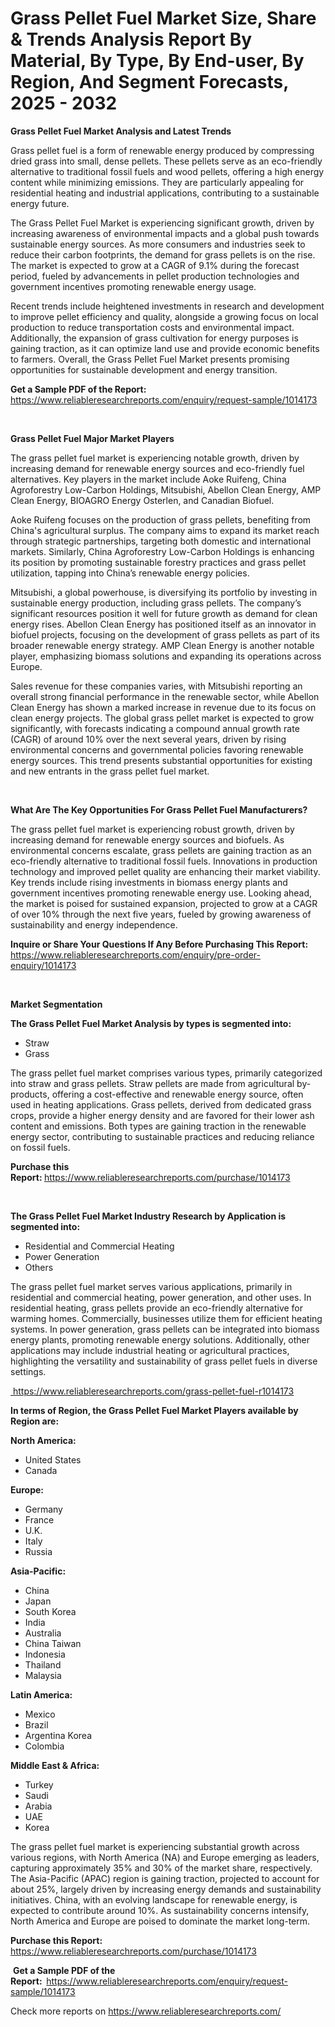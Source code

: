 <p><h1>Grass Pellet Fuel Market Size, Share & Trends Analysis Report By Material, By Type, By End-user, By Region, And Segment Forecasts, 2025 - 2032</h1></p><p><strong>Grass Pellet Fuel Market Analysis and Latest Trends</strong></p>
<p><p>Grass pellet fuel is a form of renewable energy produced by compressing dried grass into small, dense pellets. These pellets serve as an eco-friendly alternative to traditional fossil fuels and wood pellets, offering a high energy content while minimizing emissions. They are particularly appealing for residential heating and industrial applications, contributing to a sustainable energy future.</p><p>The Grass Pellet Fuel Market is experiencing significant growth, driven by increasing awareness of environmental impacts and a global push towards sustainable energy sources. As more consumers and industries seek to reduce their carbon footprints, the demand for grass pellets is on the rise. The market is expected to grow at a CAGR of 9.1% during the forecast period, fueled by advancements in pellet production technologies and government incentives promoting renewable energy usage.</p><p>Recent trends include heightened investments in research and development to improve pellet efficiency and quality, alongside a growing focus on local production to reduce transportation costs and environmental impact. Additionally, the expansion of grass cultivation for energy purposes is gaining traction, as it can optimize land use and provide economic benefits to farmers. Overall, the Grass Pellet Fuel Market presents promising opportunities for sustainable development and energy transition.</p></p>
<p><strong>Get a Sample PDF of the Report:&nbsp;</strong> <a href="https://www.reliableresearchreports.com/enquiry/request-sample/1014173?utm_campaign=2243&utm_medium=2&utm_source=Github&utm_content=ia&utm_term=06032025&utm_id=grass-pellet-fuel">https://www.reliableresearchreports.com/enquiry/request-sample/1014173</a></p>
<p>&nbsp;</p>
<p><strong>Grass Pellet Fuel Major Market Players</strong></p>
<p><p>The grass pellet fuel market is experiencing notable growth, driven by increasing demand for renewable energy sources and eco-friendly fuel alternatives. Key players in the market include Aoke Ruifeng, China Agroforestry Low-Carbon Holdings, Mitsubishi, Abellon Clean Energy, AMP Clean Energy, BIOAGRO Energy Osterlen, and Canadian Biofuel.</p><p>Aoke Ruifeng focuses on the production of grass pellets, benefiting from China's agricultural surplus. The company aims to expand its market reach through strategic partnerships, targeting both domestic and international markets. Similarly, China Agroforestry Low-Carbon Holdings is enhancing its position by promoting sustainable forestry practices and grass pellet utilization, tapping into China’s renewable energy policies.</p><p>Mitsubishi, a global powerhouse, is diversifying its portfolio by investing in sustainable energy production, including grass pellets. The company’s significant resources position it well for future growth as demand for clean energy rises. Abellon Clean Energy has positioned itself as an innovator in biofuel projects, focusing on the development of grass pellets as part of its broader renewable energy strategy. AMP Clean Energy is another notable player, emphasizing biomass solutions and expanding its operations across Europe.</p><p>Sales revenue for these companies varies, with Mitsubishi reporting an overall strong financial performance in the renewable sector, while Abellon Clean Energy has shown a marked increase in revenue due to its focus on clean energy projects. The global grass pellet market is expected to grow significantly, with forecasts indicating a compound annual growth rate (CAGR) of around 10% over the next several years, driven by rising environmental concerns and governmental policies favoring renewable energy sources. This trend presents substantial opportunities for existing and new entrants in the grass pellet fuel market.</p></p>
<p>&nbsp;</p>
<p><strong>What Are The Key Opportunities For Grass Pellet Fuel Manufacturers?</strong></p>
<p><p>The grass pellet fuel market is experiencing robust growth, driven by increasing demand for renewable energy sources and biofuels. As environmental concerns escalate, grass pellets are gaining traction as an eco-friendly alternative to traditional fossil fuels. Innovations in production technology and improved pellet quality are enhancing their market viability. Key trends include rising investments in biomass energy plants and government incentives promoting renewable energy use. Looking ahead, the market is poised for sustained expansion, projected to grow at a CAGR of over 10% through the next five years, fueled by growing awareness of sustainability and energy independence.</p></p>
<p><strong>Inquire or Share Your Questions If Any Before Purchasing This Report:</strong> <a href="https://www.reliableresearchreports.com/enquiry/pre-order-enquiry/1014173?utm_campaign=2243&utm_medium=2&utm_source=Github&utm_content=ia&utm_term=06032025&utm_id=grass-pellet-fuel">https://www.reliableresearchreports.com/enquiry/pre-order-enquiry/1014173</a></p>
<p>&nbsp;</p>
<p><strong>Market Segmentation</strong></p>
<p><strong>The Grass Pellet Fuel Market Analysis by types is segmented into:</strong></p>
<p><ul><li>Straw</li><li>Grass</li></ul></p>
<p><p>The grass pellet fuel market comprises various types, primarily categorized into straw and grass pellets. Straw pellets are made from agricultural by-products, offering a cost-effective and renewable energy source, often used in heating applications. Grass pellets, derived from dedicated grass crops, provide a higher energy density and are favored for their lower ash content and emissions. Both types are gaining traction in the renewable energy sector, contributing to sustainable practices and reducing reliance on fossil fuels.</p></p>
<p><strong>Purchase this Report:&nbsp;</strong><a href="https://www.reliableresearchreports.com/purchase/1014173?utm_campaign=2243&utm_medium=2&utm_source=Github&utm_content=ia&utm_term=06032025&utm_id=grass-pellet-fuel">https://www.reliableresearchreports.com/purchase/1014173</a></p>
<p>&nbsp;</p>
<p><strong>The Grass Pellet Fuel Market Industry Research by Application is segmented into:</strong></p>
<p><ul><li>Residential and Commercial Heating</li><li>Power Generation</li><li>Others</li></ul></p>
<p><p>The grass pellet fuel market serves various applications, primarily in residential and commercial heating, power generation, and other uses. In residential heating, grass pellets provide an eco-friendly alternative for warming homes. Commercially, businesses utilize them for efficient heating systems. In power generation, grass pellets can be integrated into biomass energy plants, promoting renewable energy solutions. Additionally, other applications may include industrial heating or agricultural practices, highlighting the versatility and sustainability of grass pellet fuels in diverse settings.</p></p>
<p><a href="https://www.reliableresearchreports.com/grass-pellet-fuel-r1014173?utm_campaign=2243&utm_medium=2&utm_source=Github&utm_content=ia&utm_term=06032025&utm_id=grass-pellet-fuel">&nbsp;https://www.reliableresearchreports.com/grass-pellet-fuel-r1014173</a></p>
<p><strong>In terms of Region, the Grass Pellet Fuel Market Players available by Region are:</strong></p>
<p>
    <p> <strong> North America: </strong>
        <ul>
            <li>United States</li>
            <li>Canada</li>
        </ul>
        </p> 
    <p> <strong> Europe: </strong>
        <ul>
            <li>Germany</li>
            <li>France</li>
            <li>U.K.</li>
            <li>Italy</li>
            <li>Russia</li>
        </ul>
        </p> 
    <p> <strong> Asia-Pacific: </strong>
        <ul>
            <li>China</li>
            <li>Japan</li>
            <li>South Korea</li>
            <li>India</li>
            <li>Australia</li>
            <li>China Taiwan</li>
            <li>Indonesia</li>
            <li>Thailand</li>
            <li>Malaysia</li>
        </ul>
        </p> 
    <p> <strong> Latin America: </strong>
        <ul>
            <li>Mexico</li>
            <li>Brazil</li>
            <li>Argentina Korea</li>
            <li>Colombia</li>
        </ul>
        </p> 
    <p> <strong> Middle East & Africa: </strong>
        <ul>
            <li>Turkey</li>
            <li>Saudi</li>
            <li>Arabia</li>
            <li>UAE</li>
            <li>Korea</li>
        </ul>
    </p>
    </p>
<p><p>The grass pellet fuel market is experiencing substantial growth across various regions, with North America (NA) and Europe emerging as leaders, capturing approximately 35% and 30% of the market share, respectively. The Asia-Pacific (APAC) region is gaining traction, projected to account for about 25%, largely driven by increasing energy demands and sustainability initiatives. China, with an evolving landscape for renewable energy, is expected to contribute around 10%. As sustainability concerns intensify, North America and Europe are poised to dominate the market long-term.</p></p>
<p><strong>Purchase this Report: </strong><a href="https://www.reliableresearchreports.com/purchase/1014173?utm_campaign=2243&utm_medium=2&utm_source=Github&utm_content=ia&utm_term=06032025&utm_id=grass-pellet-fuel">https://www.reliableresearchreports.com/purchase/1014173</a></p>
<p>&nbsp;<strong>Get a Sample PDF of the Report:&nbsp;&nbsp;</strong><a href="https://www.reliableresearchreports.com/enquiry/request-sample/1014173?utm_campaign=2243&utm_medium=2&utm_source=Github&utm_content=ia&utm_term=06032025&utm_id=grass-pellet-fuel">https://www.reliableresearchreports.com/enquiry/request-sample/1014173</a></p>
<p><strong></strong></p>
<p>Check more reports on <a href="https://www.reliableresearchreports.com/?utm_campaign=2243&utm_medium=2&utm_source=Github&utm_content=ia&utm_term=06032025&utm_id=grass-pellet-fuel">https://www.reliableresearchreports.com/</a></p>